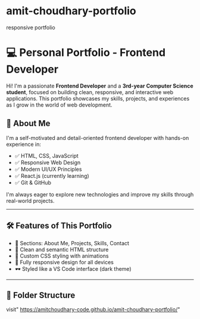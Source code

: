 # amit-choudhary-portfolio
responsive portfolio
# 💻 Personal Portfolio - Frontend Developer

Hi! I'm a passionate **Frontend Developer** and a **3rd-year Computer Science student**, focused on building clean, responsive, and interactive web applications. This portfolio showcases my skills, projects, and experiences as I grow in the world of web development.

## 🚀 About Me

I'm a self-motivated and detail-oriented frontend developer with hands-on experience in:

- ✅ HTML, CSS, JavaScript
- ✅ Responsive Web Design
- ✅ Modern UI/UX Principles
- ✅ React.js (currently learning)
- ✅ Git & GitHub

I'm always eager to explore new technologies and improve my skills through real-world projects.

---

## 🛠️ Features of This Portfolio

- 📄 Sections: About Me, Projects, Skills, Contact
- 🧠 Clean and semantic HTML structure
- 🎨 Custom CSS styling with animations
- 📱 Fully responsive design for all devices
- 🕶️ Styled like a VS Code interface (dark theme)

---

## 📁 Folder Structure
visit" https://amitchoudhary-code.github.io/amit-choudhary-portfolio/"

